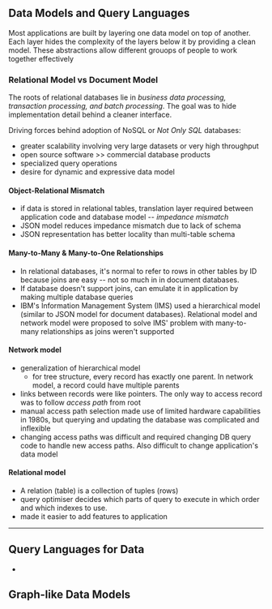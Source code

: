 ## **Data Models and Query Languages**
Most applications are built by layering one data model on top of another. Each layer hides the complexity of the layers below it by providing a clean model. These abstractions allow different grouops of people to work together effectively

### Relational Model vs Document Model
The roots of relational databases lie in *business data processing, transaction processing, and batch processing*. The goal was to hide implementation detail behind a cleaner interface.

Driving forces behind adoption of NoSQL or *Not Only SQL* databases:
- greater scalability involving very large datasets or very high throughput
- open source software >> commercial database products
- specialized query operations
- desire for dynamic and expressive data model

#### Object-Relational Mismatch
- if data is stored in relational tables, translation layer required between application code and database model -- _impedance mismatch_
- JSON model reduces impedance mismatch due to lack of schema
- JSON representation has better locality than multi-table schema

#### Many-to-Many & Many-to-One Relationships
- In relational databases, it's normal to refer to rows in other tables by ID because joins are easy -- not so much in in document databases.
- If database doesn't support joins, can emulate it in application by making multiple database queries
- IBM's Information Management System (IMS) used a hierarchical model (similar to JSON model for document databases). Relational model and network model were proposed to solve IMS' problem with many-to-many relationships as joins weren't supported

#### Network model
- generalization of hierarchical model
  - for tree structure, every record has exactly one parent. In network model, a record could have multiple parents
- links between records were like pointers. The only way to access record was to follow _access path_ from root 
- manual access path selection made use of limited hardware capabilities in 1980s, but querying and updating the database was complicated and inflexible
 - changing access paths was difficult and required changing DB query code to handle new access paths. Also difficult to change application's data model

#### Relational model
- A relation (table) is a collection of tuples (rows)
- query optimiser decides which parts of query to execute in which order and which indexes to use. 
- made it easier to add features to application



***

## Query Languages for Data
- 
## Graph-like Data Models

